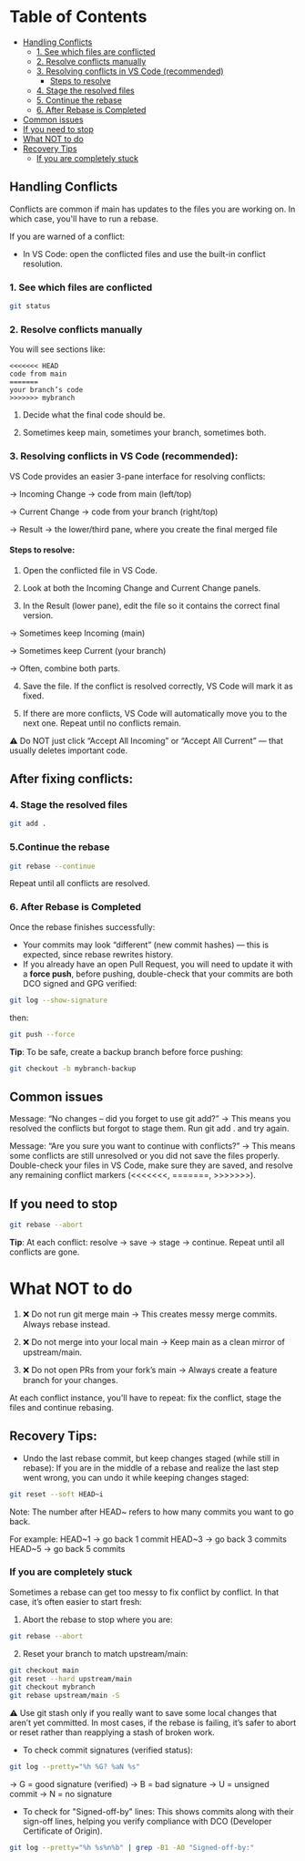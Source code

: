 # Table of Contents
- [Handling Conflicts](#handling-conflicts)
  - [1. See which files are conflicted](#1-see-which-files-are-conflicted)
  - [2. Resolve conflicts manually](#2-resolve-conflicts-manually)
  - [3. Resolving conflicts in VS Code (recommended)](#3-resolving-conflicts-in-vs-code-recommended)
    - [Steps to resolve](#steps-to-resolve)
  - [4. Stage the resolved files](#4-stage-the-resolved-files)
  - [5. Continue the rebase](#5-continue-the-rebase)
  - [6. After Rebase is Completed](#6-after-rebase-is-completed)
- [Common issues](#common-issues)
- [If you need to stop](#if-you-need-to-stop)
- [What NOT to do](#what-not-to-do)
- [Recovery Tips](#recovery-tips)
  - [If you are completely stuck](#if-you-are-completely-stuck)

## Handling Conflicts

Conflicts are common if main has updates to the files you are working on. In which case, you'll have to run a rebase.

If you are warned of a conflict:

- In VS Code: open the conflicted files and use the built-in conflict resolution.

### 1. See which files are conflicted
```bash
git status
```

### 2. Resolve conflicts manually
You will see sections like:

```text
<<<<<<< HEAD
code from main
======= 
your branch’s code
>>>>>>> mybranch     
```

1. Decide what the final code should be.

2. Sometimes keep main, sometimes your branch, sometimes both.

### 3. Resolving conflicts in VS Code (recommended):
VS Code provides an easier 3-pane interface for resolving conflicts:

-> Incoming Change → code from main (left/top)

-> Current Change → code from your branch (right/top)

-> Result → the lower/third pane, where you create the final merged file

#### Steps to resolve:

1. Open the conflicted file in VS Code.

2. Look at both the Incoming Change and Current Change panels.

3. In the Result (lower pane), edit the file so it contains the correct final version.

-> Sometimes keep Incoming (main)

-> Sometimes keep Current (your branch)

-> Often, combine both parts.

4. Save the file. If the conflict is resolved correctly, VS Code will mark it as fixed.

5. If there are more conflicts, VS Code will automatically move you to the next one. Repeat until no conflicts remain.

⚠️ Do NOT just click “Accept All Incoming” or “Accept All Current” — that usually deletes important code.

## After fixing conflicts:

### 4. Stage the resolved files
```bash
git add .
```

### 5.Continue the rebase
```bash
git rebase --continue
```
Repeat until all conflicts are resolved.

### 6. After Rebase is Completed

Once the rebase finishes successfully:

- Your commits may look “different” (new commit hashes) — this is expected, since rebase rewrites history.
- If you already have an open Pull Request, you will need to update it with a **force push**, before pushing, double-check that your commits are both DCO signed and GPG verified:
```bash
git log --show-signature
```
then:
```bash
git push --force
```

**Tip**: To be safe, create a backup branch before force pushing:
```bash
git checkout -b mybranch-backup
```


## Common issues
Message: “No changes – did you forget to use git add?”
→ This means you resolved the conflicts but forgot to stage them. Run git add . and try again.

Message: “Are you sure you want to continue with conflicts?”
→ This means some conflicts are still unresolved or you did not save the files properly.
Double-check your files in VS Code, make sure they are saved, and resolve any remaining conflict markers (<<<<<<<, =======, >>>>>>>).


## If you need to stop
```bash
git rebase --abort
```

**Tip**: At each conflict: resolve → save → stage → continue. Repeat until all conflicts are gone.

# What NOT to do
1. ❌ Do not run git merge main
→ This creates messy merge commits. Always rebase instead.

2. ❌ Do not merge into your local main
→ Keep main as a clean mirror of upstream/main.

3. ❌ Do not open PRs from your fork’s main
→ Always create a feature branch for your changes.

At each conflict instance, you'll have to repeat: fix the conflict, stage the files and continue rebasing.

## Recovery Tips:

- Undo the last rebase commit, but keep changes staged (while still in rebase):
If you are in the middle of a rebase and realize the last step went wrong, you can undo it while keeping changes staged:
```bash
git reset --soft HEAD~i
```

Note: The number after HEAD~ refers to how many commits you want to go back.

For example:
HEAD~1 → go back 1 commit
HEAD~3 → go back 3 commits
HEAD~5 → go back 5 commits

### If you are completely stuck
Sometimes a rebase can get too messy to fix conflict by conflict. In that case, it’s often easier to start fresh:

1. Abort the rebase to stop where you are:
```bash
git rebase --abort
```

2. Reset your branch to match upstream/main:
``` bash
git checkout main
git reset --hard upstream/main
git checkout mybranch
git rebase upstream/main -S
```

⚠️ Use git stash only if you really want to save some local changes that aren’t yet committed. In most cases, if the rebase is failing, it’s safer to abort or reset rather than reapplying a stash of broken work.


- To check commit signatures (verified status):
```bash
git log --pretty="%h %G? %aN %s"
```
-> G = good signature (verified)
-> B = bad signature
-> U = unsigned commit
-> N = no signature

- To check for "Signed-off-by" lines:
This shows commits along with their sign-off lines, helping you verify compliance with DCO (Developer Certificate of Origin).
```bash
git log --pretty="%h %s%n%b" | grep -B1 -A0 "Signed-off-by:"
```

